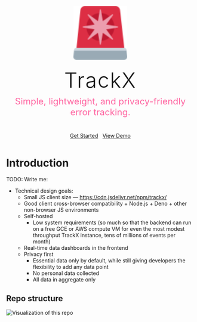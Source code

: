 <div style="margin:3rem 0;text-align:center">
  <img src="favicon.svg" style="width:9rem">
  <div style="margin-top:1.1rem;font-size:3.5rem;font-weight:300;letter-spacing:2px">TrackX</div>
  <div style="margin-top:0.5rem;font-size:1.5rem;color:#ff66a1">Simple, lightweight, and privacy-friendly error tracking.</div>
  <div style="margin-top:2.5rem">
    <a href="#/getting-started/installation.md" class="button">Get Started</a>
    <a href="https://demo.trackx.app" class="button" style="margin-left:.5rem" target="_bank">View Demo</a>
  </div>
</div>

# Introduction

TODO: Write me:

- Technical design goals:
  - Small JS client size — <https://cdn.jsdelivr.net/npm/trackx/>
  - Good client cross-browser compatibility + Node.js + Deno + other non-browser JS environments
  - Self-hosted
    - Low system requirements (so much so that the backend can run on a free GCE or AWS compute VM for even the most modest throughput TrackX instance, tens of millions of events per month)
  - Real-time data dashboards in the frontend
  - Privacy first
    - Essential data only by default, while still giving developers the flexibility to add any data point
    - No personal data collected
    - All data in aggregate only

## Repo structure

![Visualization of this repo](./assets/repo-structure-diagram.svg)
